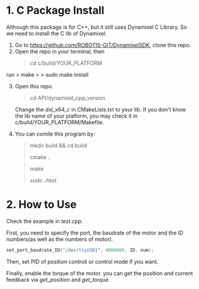 # 1. C Package Install

Although this package is for C++, but it still uses Dynamixel C Library. So we need to install the C lib of Dynamixel.
1. Go to https://github.com/ROBOTIS-GIT/DynamixelSDK, clone this repo.
2. Open the repo in your terminal, then
    >cd c/build/YOUR_PLATFORM

run 
    > make
    > 
    > sudo make install
    
3. Open this repo.

   > cd API/dynamixel_cpp_version
   
   Change the *dxl_x64_c* in CMakeLists.txt to your lib. If you don't know the lib name of your platform, you may check it in c/build/YOUR_PLATFORM/Makefile.

4. You can comile this program by:

    > mkdir build && cd build
    > 
    > cmake ..
    > 
    > make
    > 
    > sudo ./test
# 2. How to Use

Check the example in *test.cpp*.

First, you need to specify the port, the baudrate of the motor and the ID numbers(as well as the numbers of motor).


```C
set_port_baudrate_ID("/dev/ttyUSB1", 4000000, ID, num);
```

Then, set PID of position controll or control mode if you want.

Finally, enable the torque of the motor. you can get the position and current feedback via *get_position* and *get_torque*.
